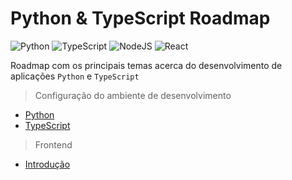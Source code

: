 # Python & TypeScript Roadmap

![Python](https://img.shields.io/badge/python-3670A0?style=for-the-badge&logo=python&logoColor=ffdd54)
![TypeScript](https://img.shields.io/badge/typescript-%23007ACC.svg?style=for-the-badge&logo=typescript&logoColor=white)
![NodeJS](https://img.shields.io/badge/node.js-6DA55F?style=for-the-badge&logo=node.js&logoColor=white)
![React](https://img.shields.io/badge/react-%2320232a.svg?style=for-the-badge&logo=react&logoColor=%2361DAFB)

Roadmap com os principais temas acerca do desenvolvimento de aplicações `Python` e `TypeScript`

> Configuração do ambiente de desenvolvimento

- [Python](docs/python-env.md)
- [TypeScript](docs/ts-env.md)

<!-- > Conceitos básicos
- [Instalação de bibliotecas]() -->

> Frontend
- [Introdução](docs/intro.md)